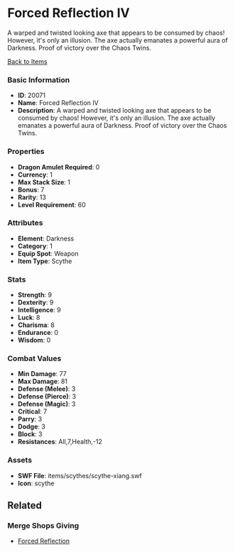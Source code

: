 # Forced Reflection IV

A warped and twisted looking axe that appears to be consumed by chaos! However, it's only an illusion. The axe actually emanates a powerful aura of Darkness. Proof of victory over the Chaos Twins.

[Back to Items](../items.md)

### Basic Information

- **ID**: 20071
- **Name**: Forced Reflection IV
- **Description**: A warped and twisted looking axe that appears to be consumed by chaos! However, it&#039;s only an illusion. The axe actually emanates a powerful aura of Darkness. Proof of victory over the Chaos Twins.

### Properties

- **Dragon Amulet Required**: 0
- **Currency**: 1
- **Max Stack Size**: 1
- **Bonus**: 7
- **Rarity**: 13
- **Level Requirement**: 60

### Attributes

- **Element**: Darkness
- **Category**: 1
- **Equip Spot**: Weapon
- **Item Type**: Scythe

### Stats

- **Strength**: 9
- **Dexterity**: 9
- **Intelligence**: 9
- **Luck**: 8
- **Charisma**: 8
- **Endurance**: 0
- **Wisdom**: 0

### Combat Values

- **Min Damage**: 77
- **Max Damage**: 81
- **Defense (Melee)**: 3
- **Defense (Pierce)**: 3
- **Defense (Magic)**: 3
- **Critical**: 7
- **Parry**: 3
- **Dodge**: 3
- **Block**: 3
- **Resistances**: All,7,Health,-12

### Assets

- **SWF File**: items/scythes/scythe-xiang.swf
- **Icon**: scythe

## Related

### Merge Shops Giving

- [Forced Reflection](../merge-shops/338-forced-reflection.md)


